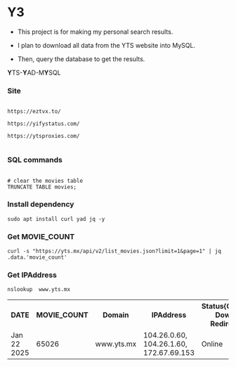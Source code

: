 # Y3



 - This project is for making my personal search results.

 - I plan to download all data from the YTS website into MySQL.

 - Then, query the database to get the results.

**Y**TS-**Y**AD-M**Y**SQL




### Site


```

https://eztvx.to/

https://yifystatus.com/

https://ytsproxies.com/


```



### SQL commands

```

# clear the movies table
TRUNCATE TABLE movies;

```




### Install dependency

```
sudo apt install curl yad jq -y

```



### Get MOVIE_COUNT

```
curl -s "https://yts.mx/api/v2/list_movies.json?limit=1&page=1" | jq .data.'movie_count'
```
 

### Get IPAddress

```
nslookup  www.yts.mx
```

<table>
  <tr>
    <th>DATE</th>
    <th>MOVIE_COUNT</th>
    <th>Domain</th>
    <th>IPAddress</th>
    <th>Status{Online, Down, Redirect}</th>
    <th>Sync{successfully, notyet}</th>
    <th>Summery</th>
  </tr>
<tr>
  <td style="width: 50px; word-wrap: break-word;">Jan 22 2025</td>
  <td style="width: 150px; word-wrap: break-word;">65026</td>
  <td style="width: 150px; word-wrap: break-word;">www.yts.mx</td>
  <td style="width: 150px; word-wrap: break-word;">104.26.0.60, 104.26.1.60, 172.67.69.153</td>
  <td style="width: 200px; word-wrap: break-word;">Online</td>
  <td style="width: 200px; word-wrap: break-word;">notyet</td>
  <td style="width: 200px; word-wrap: break-word;"></td>
</tr>
</table>


